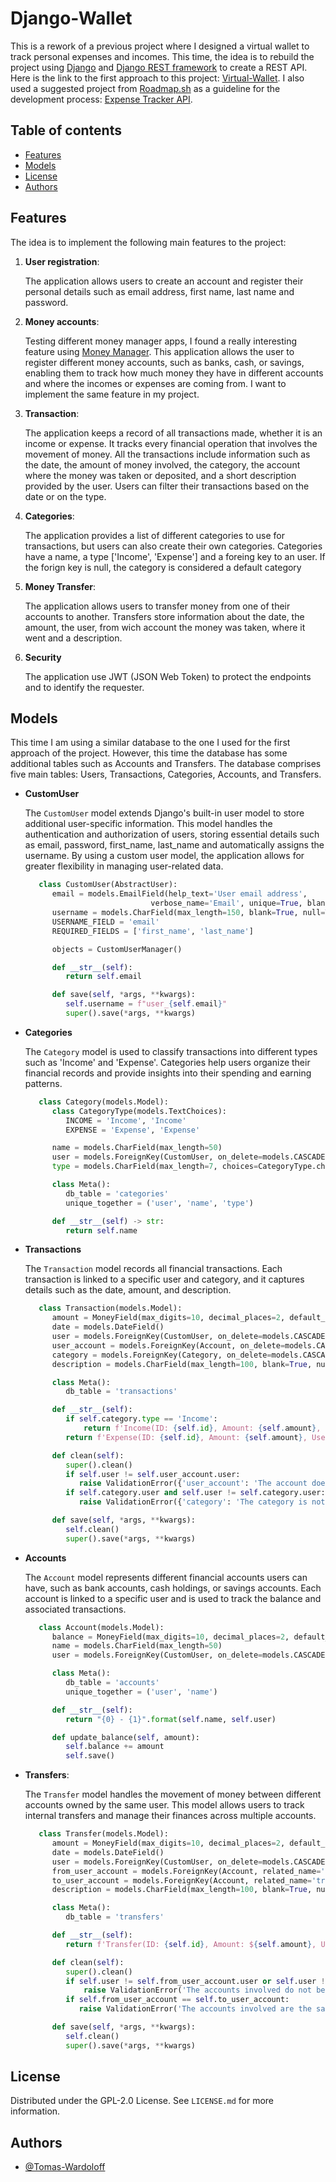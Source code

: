 # Django-Wallet 

This is a rework of a previous project where I designed a virtual wallet to track personal expenses and incomes. This time, the idea is to rebuild the project using [Django](https://www.djangoproject.com) and [Django REST framework](https://www.django-rest-framework.org/) to create a REST API. Here is the link to the first approach to this project: [Virtual-Wallet](https://github.com/Tomas-Wardoloff/Virtual-Wallet/). I also used a suggested project from [Roadmap.sh](https://roadmap.sh/) as a guideline for the development process: [Expense Tracker API](https://roadmap.sh/projects/expense-tracker-api).


## Table of contents

- [Features](#features)
- [Models](#models)
- [License](#license)
- [Authors](#authors)


## Features

The idea is to implement the following main features to the project:

1. **User registration**:
   
   The application allows users to create an account and register their personal details such as email address, first name, last name and password.

3. **Money accounts**:
   
    Testing different money manager apps, I found a really interesting feature using [Money Manager](https://realbyteapps.com). This application allows the user to register different money accounts, such as banks, cash, or savings, enabling them to track how much money they have in different accounts and where the incomes or expenses are coming from. I want to implement the same feature in my project.

4. **Transaction**:
   
    The application keeps a record of all transactions made, whether it is an income or expense. It tracks every financial operation that involves the movement of money. All the transactions include information such as the date, the amount of money involved, the category, the account where the money was taken or deposited, and a short description provided by the user. Users can filter their transactions based on the date or on the type.

6. **Categories**:
   
    The application provides a list of different categories to use for transactions, but users can also create their own categories. Categories have a name, a type ['Income', 'Expense'] and a foreing key to an user. If the forign key is null, the category is considered a default category

8. **Money Transfer**:

   The application allows users to transfer money from one of their accounts to another. Transfers store information about the date, the amount, the user, from wich account the money was taken, where it went and a description.

10. **Security**

    The application use JWT (JSON Web Token) to protect the endpoints and to identify the requester.


## Models

This time I am using a similar database to the one I used for the first approach of the project. However, this time the database has some additional tables such as Accounts and Transfers. The database comprises five main tables: Users, Transactions, Categories, Accounts, and Transfers.

- **CustomUser**
  
    The `CustomUser` model extends Django's built-in user model to store additional user-specific information. This model handles the authentication and authorization of users, storing essential details such as email, password, first_name, last_name and automatically assigns the username. By using a custom user model, the application allows for greater flexibility in managing user-related data.

  ```python
     class CustomUser(AbstractUser):
        email = models.EmailField(help_text='User email address',
                              verbose_name='Email', unique=True, blank=False, null=False)
        username = models.CharField(max_length=150, blank=True, null=True)
        USERNAME_FIELD = 'email'
        REQUIRED_FIELDS = ['first_name', 'last_name']

        objects = CustomUserManager()

        def __str__(self):
           return self.email

        def save(self, *args, **kwargs):
           self.username = f"user_{self.email}"
           super().save(*args, **kwargs)
  ```

- **Categories**
  
   The `Category` model is used to classify transactions into different types such as 'Income' and 'Expense'. Categories help users organize their financial records and provide insights into their spending and earning patterns.

  ```python
     class Category(models.Model):
        class CategoryType(models.TextChoices):
           INCOME = 'Income', 'Income'
           EXPENSE = 'Expense', 'Expense'
  
        name = models.CharField(max_length=50)
        user = models.ForeignKey(CustomUser, on_delete=models.CASCADE, blank=True, null=True)
        type = models.CharField(max_length=7, choices=CategoryType.choices)

        class Meta():
           db_table = 'categories'
           unique_together = ('user', 'name', 'type')

        def __str__(self) -> str:
           return self.name
  ```
  
- **Transactions**

   The `Transaction` model records all financial transactions. Each transaction is linked to a specific user and category, and it captures details such as the date, amount, and description.

  ```python
     class Transaction(models.Model):
        amount = MoneyField(max_digits=10, decimal_places=2, default_currency='USD')
        date = models.DateField()
        user = models.ForeignKey(CustomUser, on_delete=models.CASCADE)
        user_account = models.ForeignKey(Account, on_delete=models.CASCADE)
        category = models.ForeignKey(Category, on_delete=models.CASCADE)
        description = models.CharField(max_length=100, blank=True, null=True)

        class Meta():
           db_table = 'transactions'

        def __str__(self):
           if self.category.type == 'Income':
               return f'Income(ID: {self.id}, Amount: {self.amount}, User: {self.user}, Date: {self.date})'
           return f'Expense(ID: {self.id}, Amount: {self.amount}, User: {self.user}, Date: {self.date})'

        def clean(self):
           super().clean()
           if self.user != self.user_account.user:
              raise ValidationError({'user_account': 'The account does not belong to the user'})
           if self.category.user and self.user != self.category.user:
              raise ValidationError({'category': 'The category is not a default category or does not belong to the user'})

        def save(self, *args, **kwargs):
           self.clean()
           super().save(*args, **kwargs)
  ```


- **Accounts**

   The `Account` model represents different financial accounts users can have, such as bank accounts, cash holdings, or savings accounts. Each account is linked to a specific user and is used to track the balance and associated transactions.

  ```python
     class Account(models.Model):
        balance = MoneyField(max_digits=10, decimal_places=2, default_currency='USD')
        name = models.CharField(max_length=50)
        user = models.ForeignKey(CustomUser, on_delete=models.CASCADE)

        class Meta():
           db_table = 'accounts'
           unique_together = ('user', 'name')

        def __str__(self):
           return "{0} - {1}".format(self.name, self.user)

        def update_balance(self, amount):
           self.balance += amount
           self.save()
  ```


- **Transfers**:

   The `Transfer` model handles the movement of money between different accounts owned by the same user. This model allows users to track internal transfers and manage their finances across multiple accounts.
  ```python
     class Transfer(models.Model):
        amount = MoneyField(max_digits=10, decimal_places=2, default_currency='USD')
        date = models.DateField()
        user = models.ForeignKey(CustomUser, on_delete=models.CASCADE)
        from_user_account = models.ForeignKey(Account, related_name='transfers_out', on_delete=models.CASCADE)
        to_user_account = models.ForeignKey(Account, related_name='transfers_in', on_delete=models.CASCADE)
        description = models.CharField(max_length=100, blank=True, null=True)

        class Meta():
           db_table = 'transfers'

        def __str__(self):
           return f'Transfer(ID: {self.id}, Amount: ${self.amount}, User: {self.user}, Date: {self.date}, From: {self.from_user_account}, To: {self.to_user_account})'

        def clean(self):
           super().clean()
           if self.user != self.from_user_account.user or self.user != self.to_user_account.user:
               raise ValidationError('The accounts involved do not belong to the user')
           if self.from_user_account == self.to_user_account:
              raise ValidationError('The accounts involved are the same')

        def save(self, *args, **kwargs):
           self.clean()
           super().save(*args, **kwargs)
  ```


## License

Distributed under the GPL-2.0 License. See `LICENSE.md` for more information.


## Authors

- [@Tomas-Wardoloff](https://www.github.com/Tomas-Wardoloff)
